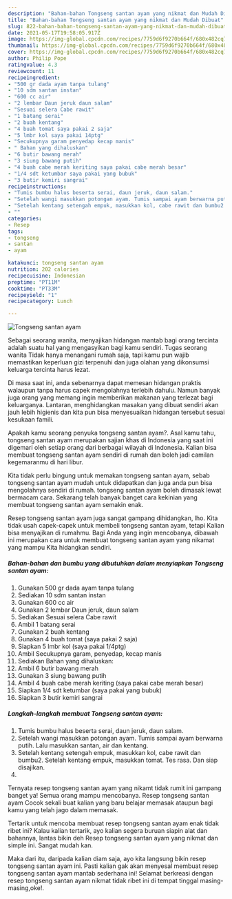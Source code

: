 ```yaml
---
description: "Bahan-bahan Tongseng santan ayam yang nikmat dan Mudah Dibuat"
title: "Bahan-bahan Tongseng santan ayam yang nikmat dan Mudah Dibuat"
slug: 822-bahan-bahan-tongseng-santan-ayam-yang-nikmat-dan-mudah-dibuat
date: 2021-05-17T19:58:05.917Z
image: https://img-global.cpcdn.com/recipes/7759d6f9270b664f/680x482cq70/tongseng-santan-ayam-foto-resep-utama.jpg
thumbnail: https://img-global.cpcdn.com/recipes/7759d6f9270b664f/680x482cq70/tongseng-santan-ayam-foto-resep-utama.jpg
cover: https://img-global.cpcdn.com/recipes/7759d6f9270b664f/680x482cq70/tongseng-santan-ayam-foto-resep-utama.jpg
author: Philip Pope
ratingvalue: 4.3
reviewcount: 11
recipeingredient:
- "500 gr dada ayam tanpa tulang"
- "10 sdm santan instan"
- "600 cc air"
- "2 lembar Daun jeruk daun salam"
- "Sesuai selera Cabe rawit"
- "1 batang serai"
- "2 buah kentang"
- "4 buah tomat saya pakai 2 saja"
- "5 lmbr kol saya pakai 14ptg"
- "Secukupnya garam penyedap kecap manis"
- " Bahan yang dihaluskan"
- "6 butir bawang merah"
- "3 siung bawang putih"
- "4 buah cabe merah keriting saya pakai cabe merah besar"
- "1/4 sdt ketumbar saya pakai yang bubuk"
- "3 butir kemiri sangrai"
recipeinstructions:
- "Tumis bumbu halus beserta serai, daun jeruk, daun salam."
- "Setelah wangi masukkan potongan ayam. Tumis sampai ayam berwarna putih. Lalu masukkan santan, air dan kentang."
- "Setelah kentang setengah empuk, masukkan kol, cabe rawit dan bumbu2. Setelah kentang empuk, masukkan tomat. Tes rasa. Dan siap disajikan."
- ""
categories:
- Resep
tags:
- tongseng
- santan
- ayam

katakunci: tongseng santan ayam 
nutrition: 202 calories
recipecuisine: Indonesian
preptime: "PT11M"
cooktime: "PT33M"
recipeyield: "1"
recipecategory: Lunch

---
```



![Tongseng santan ayam](https://img-global.cpcdn.com/recipes/7759d6f9270b664f/680x482cq70/tongseng-santan-ayam-foto-resep-utama.jpg)

Sebagai seorang wanita, menyajikan hidangan mantab bagi orang tercinta adalah suatu hal yang mengasyikan bagi kamu sendiri. Tugas seorang  wanita Tidak hanya menangani rumah saja, tapi kamu pun wajib memastikan keperluan gizi terpenuhi dan juga olahan yang dikonsumsi keluarga tercinta harus lezat.

Di masa  saat ini, anda sebenarnya dapat memesan hidangan praktis walaupun tanpa harus capek mengolahnya terlebih dahulu. Namun banyak juga orang yang memang ingin memberikan makanan yang terlezat bagi keluarganya. Lantaran, menghidangkan masakan yang dibuat sendiri akan jauh lebih higienis dan kita pun bisa menyesuaikan hidangan tersebut sesuai kesukaan famili. 



Apakah kamu seorang penyuka tongseng santan ayam?. Asal kamu tahu, tongseng santan ayam merupakan sajian khas di Indonesia yang saat ini digemari oleh setiap orang dari berbagai wilayah di Indonesia. Kalian bisa membuat tongseng santan ayam sendiri di rumah dan boleh jadi camilan kegemaranmu di hari libur.

Kita tidak perlu bingung untuk memakan tongseng santan ayam, sebab tongseng santan ayam mudah untuk didapatkan dan juga anda pun bisa mengolahnya sendiri di rumah. tongseng santan ayam boleh dimasak lewat bermacam cara. Sekarang telah banyak banget cara kekinian yang membuat tongseng santan ayam semakin enak.

Resep tongseng santan ayam juga sangat gampang dihidangkan, lho. Kita tidak usah capek-capek untuk membeli tongseng santan ayam, tetapi Kalian bisa menyajikan di rumahmu. Bagi Anda yang ingin mencobanya, dibawah ini merupakan cara untuk membuat tongseng santan ayam yang nikamat yang mampu Kita hidangkan sendiri.

<!--inarticleads1-->

##### Bahan-bahan dan bumbu yang dibutuhkan dalam menyiapkan Tongseng santan ayam:

1. Gunakan 500 gr dada ayam tanpa tulang
1. Sediakan 10 sdm santan instan
1. Gunakan 600 cc air
1. Gunakan 2 lembar Daun jeruk, daun salam
1. Sediakan Sesuai selera Cabe rawit
1. Ambil 1 batang serai
1. Gunakan 2 buah kentang
1. Gunakan 4 buah tomat (saya pakai 2 saja)
1. Siapkan 5 lmbr kol (saya pakai 1/4ptg)
1. Ambil Secukupnya garam, penyedap, kecap manis
1. Sediakan  Bahan yang dihaluskan:
1. Ambil 6 butir bawang merah
1. Gunakan 3 siung bawang putih
1. Ambil 4 buah cabe merah keriting (saya pakai cabe merah besar)
1. Siapkan 1/4 sdt ketumbar (saya pakai yang bubuk)
1. Siapkan 3 butir kemiri sangrai




<!--inarticleads2-->

##### Langkah-langkah membuat Tongseng santan ayam:

1. Tumis bumbu halus beserta serai, daun jeruk, daun salam.
1. Setelah wangi masukkan potongan ayam. Tumis sampai ayam berwarna putih. Lalu masukkan santan, air dan kentang.
1. Setelah kentang setengah empuk, masukkan kol, cabe rawit dan bumbu2. Setelah kentang empuk, masukkan tomat. Tes rasa. Dan siap disajikan.
1. 




Ternyata resep tongseng santan ayam yang nikamt tidak rumit ini gampang banget ya! Semua orang mampu mencobanya. Resep tongseng santan ayam Cocok sekali buat kalian yang baru belajar memasak ataupun bagi kamu yang telah jago dalam memasak.

Tertarik untuk mencoba membuat resep tongseng santan ayam enak tidak ribet ini? Kalau kalian tertarik, ayo kalian segera buruan siapin alat dan bahannya, lantas bikin deh Resep tongseng santan ayam yang nikmat dan simple ini. Sangat mudah kan. 

Maka dari itu, daripada kalian diam saja, ayo kita langsung bikin resep tongseng santan ayam ini. Pasti kalian gak akan menyesal membuat resep tongseng santan ayam mantab sederhana ini! Selamat berkreasi dengan resep tongseng santan ayam nikmat tidak ribet ini di tempat tinggal masing-masing,oke!.

